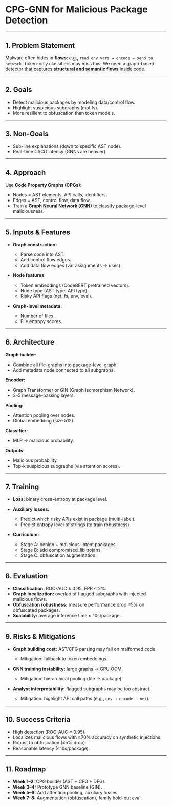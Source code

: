 # CPG-GNN for Malicious Package Detection

---

## 1. Problem Statement

Malware often hides in **flows**: e.g.,
`read env vars → encode → send to network`.
Token-only classifiers may miss this.
We need a graph-based detector that captures **structural and semantic flows** inside code.

---

## 2. Goals

* Detect malicious packages by modeling data/control flow.
* Highlight suspicious subgraphs (motifs).
* More resilient to obfuscation than token models.

---

## 3. Non-Goals

* Sub-line explanations (down to specific AST node).
* Real-time CI/CD latency (GNNs are heavier).

---

## 4. Approach

Use **Code Property Graphs (CPGs)**:

* Nodes = AST elements, API calls, identifiers.
* Edges = AST, control flow, data flow.
* Train a **Graph Neural Network (GNN)** to classify package-level maliciousness.

---

## 5. Inputs & Features

* **Graph construction:**

  * Parse code into AST.
  * Add control flow edges.
  * Add data flow edges (var assignments → uses).
* **Node features:**

  * Token embeddings (CodeBERT pretrained vectors).
  * Node type (AST type, API type).
  * Risky API flags (net, fs, env, eval).
* **Graph-level metadata:**

  * Number of files.
  * File entropy scores.

---

## 6. Architecture

**Graph builder:**

* Combine all file-graphs into package-level graph.
* Add metadata node connected to all subgraphs.

**Encoder:**

* Graph Transformer or GIN (Graph Isomorphism Network).
* 3–5 message-passing layers.

**Pooling:**

* Attention pooling over nodes.
* Global embedding (size 512).

**Classifier:**

* MLP → malicious probability.

**Outputs:**

* Malicious probability.
* Top-k suspicious subgraphs (via attention scores).

---

## 7. Training

* **Loss:** binary cross-entropy at package level.
* **Auxiliary losses:**

  * Predict which risky APIs exist in package (multi-label).
  * Predict entropy level of strings (to train robustness).
* **Curriculum:**

  * Stage A: benign + malicious-intent packages.
  * Stage B: add compromised\_lib trojans.
  * Stage C: obfuscation augmentation.

---

## 8. Evaluation

* **Classification:** ROC-AUC ≥ 0.95, FPR < 2%.
* **Graph localization:** overlap of flagged subgraphs with injected malicious flows.
* **Obfuscation robustness:** measure performance drop ≤5% on obfuscated packages.
* **Scalability:** average inference time ≤ 10s/package.

---

## 9. Risks & Mitigations

* **Graph building cost:** AST/CFG parsing may fail on malformed code.

  * Mitigation: fallback to token embeddings.
* **GNN training instability:** large graphs → GPU OOM.

  * Mitigation: hierarchical pooling (file → package).
* **Analyst interpretability:** flagged subgraphs may be too abstract.

  * Mitigation: highlight API call paths (e.g., `env → encode → net`).

---

## 10. Success Criteria

* High detection (ROC-AUC ≥ 0.95).
* Localizes malicious flows with ≥70% accuracy on synthetic injections.
* Robust to obfuscation (≤5% drop).
* Reasonable latency (<10s/package).

---

## 11. Roadmap

* **Week 1–2:** CPG builder (AST + CFG + DFG).
* **Week 3–4:** Prototype GNN baseline (GIN).
* **Week 5–6:** Add attention pooling, auxiliary losses.
* **Week 7–8:** Augmentation (obfuscation), family hold-out eval.
